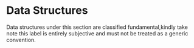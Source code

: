 # Data Structures
Data structures under this section are classified fundamental,kindly take note this label is entirely
subjective and must not be treated as a generic convention.